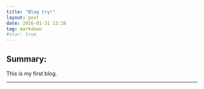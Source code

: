 ```yaml
---
title: "Blog try!"
layout: post
date: 2016-01-31 13:16
tag: markdown
#star: true
---
```


## Summary:

This is my first blog.

---